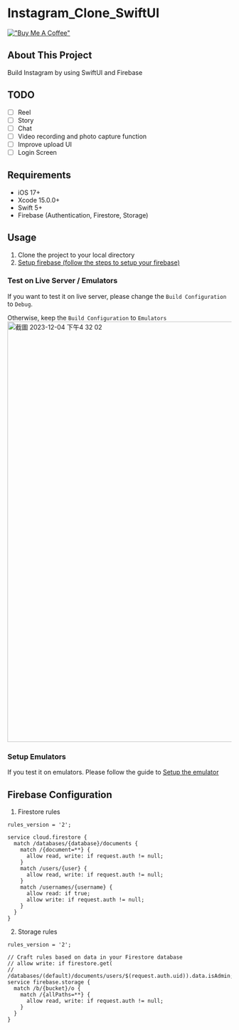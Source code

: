 # Instagram_Clone_SwiftUI
[!["Buy Me A Coffee"](https://www.buymeacoffee.com/assets/img/custom_images/orange_img.png)](https://www.buymeacoffee.com/ElvisWong)

## About This Project 
Build Instagram by using SwiftUI and Firebase

## TODO
- [ ] Reel
- [ ] Story
- [ ] Chat
- [ ] Video recording and photo capture function
- [ ] Improve upload UI
- [ ] Login Screen

## Requirements
- iOS 17+
- Xcode 15.0.0+
- Swift 5+
- Firebase (Authentication, Firestore, Storage)

## Usage
1. Clone the project to your local directory
2. [Setup firebase (follow the steps to setup your firebase)](https://firebase.google.com/docs/ios/setup)

### Test on Live Server / Emulators
If you want to test it on live server, please change the `Build Configuration` to `Debug`.

Otherwise, keep the `Build Configuration` to `Emulators`
<img width="943" alt="截圖 2023-12-04 下午4 32 02" src="https://github.com/ElvisWong213/Instagram_Clone_SwiftUI/assets/40566101/76b89672-808e-45a8-b408-7e4608ab4ab6">

### Setup Emulators
If you test it on emulators. Please follow the guide to [Setup the emulator](https://firebase.google.com/docs/emulator-suite/install_and_configure)

## Firebase Configuration 

1. Firestore rules
```
rules_version = '2';

service cloud.firestore {
  match /databases/{database}/documents {
    match /{document=**} {
      allow read, write: if request.auth != null;
    }
    match /users/{user} {
      allow read, write: if request.auth != null;
    }
    match /usernames/{username} {
      allow read: if true;
      allow write: if request.auth != null;
    }
  }
}
```
2. Storage rules
```
rules_version = '2';

// Craft rules based on data in your Firestore database
// allow write: if firestore.get(
//    /databases/(default)/documents/users/$(request.auth.uid)).data.isAdmin;
service firebase.storage {
  match /b/{bucket}/o {
    match /{allPaths=**} {
      allow read, write: if request.auth != null;
    }
  }
}

```
